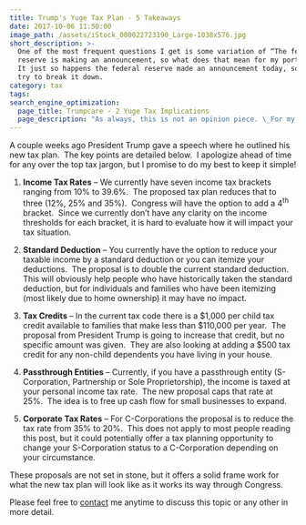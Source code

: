 ```yaml
---
title: Trump's Yuge Tax Plan - 5 Takeaways
date: 2017-10-06 11:50:00
image_path: /assets/iStock_000022723190_Large-1038x576.jpg
short_description: >-
  One of the most frequent questions I get is some variation of “The federal
  reserve is making an announcement, so what does that mean for my portfolio?” 
  It just so happens the federal reserve made an announcement today, so let’s
  try to break it down.
category: tax
tags:
search_engine_optimization:
  page_title: Trumpcare - 2 Yuge Tax Implications
  page_description: "As always, this is not an opinion piece. \_For my full stance on the Better Care Act (BCRA) you'll have to wait for my exclusive Rachel Maddow interview airing soon. \_For now, we can look at the tax implications if the current BCRA is passed through the senate."
---
```



A couple weeks ago President Trump gave a speech where he outlined his new tax plan.  The key points are detailed below.  I apologize ahead of time for any over the top tax jargon, but I promise to do my best to keep it simple!

1. **Income Tax Rates** – We currently have seven income tax brackets ranging from 10% to 39.6%.  The proposed tax plan reduces that to three (12%, 25% and 35%).  Congress will have the option to add a 4<sup>th</sup> bracket.  Since we currently don’t have any clarity on the income thresholds for each bracket, it is hard to evaluate how it will impact your tax situation.

2. **Standard Deduction** – You currently have the option to reduce your taxable income by a standard deduction or you can itemize your deductions.  The proposal is to double the current standard deduction.  This will obviously help people who have historically taken the standard deduction, but for individuals and families who have been itemizing (most likely due to home ownership) it may have no impact.

3. **Tax Credits** – In the current tax code there is a $1,000 per child tax credit available to families that make less than $110,000 per year.  The proposal from President Trump is going to increase that credit, but no specific amount was given.  They are also looking at adding a $500 tax credit for any non-child dependents you have living in your house.

4. **Passthrough Entities** – Currently, if you have a passthrough entity (S-Corporation, Partnership or Sole Proprietorship), the income is taxed at your personal income tax rate.  The new proposal caps that rate at 25%.  The idea is to free up cash flow for small businesses to expand.

5. **Corporate Tax Rates** – For C-Corporations the proposal is to reduce the tax rate from 35% to 20%.  This does not apply to most people reading this post, but it could potentially offer a tax planning opportunity to change your S-Corporation status to a C-Corporation depending on your circumstance.

These proposals are not set in stone, but it offers a solid frame work for what the new tax plan will look like as it works its way through Congress.

Please feel free to [contact](http://www.intelligentinvestingllc.com/contact/) me anytime to discuss this topic or any other in more detail.